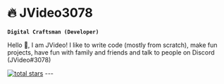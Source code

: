 # 🔥 JVideo3078

**`Digital Craftsman (Developer)`**

Hello 👋, I am JVideo! I like to write code (mostly from scratch), make fun projects, have fun with family and friends and talk to people on Discord (JVideo#3078)

<a href="https://github.com/JVideo3078?tab=repositories&sort=stargazers">
    <img alt="total stars" title="Total stars on GitHub" src="https://custom-icon-badges.demolab.com/github/stars/JVideo3078?color=55960c&style=for-the-badge&labelColor=488207&logo=star"/></a>
---
